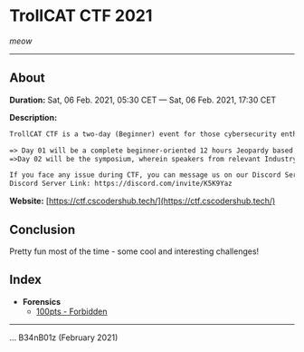 # TrollCAT CTF 2021

_meow_

---

## About

**Duration:** Sat, 06 Feb. 2021, 05:30 CET — Sat, 06 Feb. 2021, 17:30 CET

**Description:**
```txt
TrollCAT CTF is a two-day (Beginner) event for those cybersecurity enthusiasts who wish to enhance their knowledge and skills in cybersecurity with a fun journey. An event filled with symposium & challenges.

=> Day 01 will be a complete beginner-oriented 12 hours Jeopardy based CTF challenge.
=>Day 02 will be the symposium, wherein speakers from relevant Industry will interact with cybersecurity enthusiasts coupled with various talks, & discussions.

If you face any issue during CTF, you can message us on our Discord Server.
Discord Server Link: https://discord.com/invite/K5K9Yaz
```

**Website:** [https://ctf.cscodershub.tech/](https://ctf.cscodershub.tech/)

## Conclusion

Pretty fun most of the time - some cool and interesting challenges!

## Index

* **Forensics**
  * [100pts - Forbidden](Forbidden/README.md)

---

... B34nB01z (February 2021)

